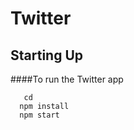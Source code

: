 # Twitter

## Starting Up

####To run the Twitter app

```http
   cd 
  npm install
  npm start
```

